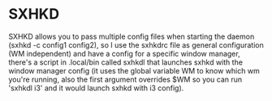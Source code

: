 # SXHKD

SXHKD allows you to pass multiple config files when starting the daemon (sxhkd -c config1 config2), so I use the sxhkdrc file as general configuration (WM independent) and have a config for a specific window manager, there's a script in .local/bin called sxhkdl that launches sxhkd with the window manager config (it uses the global variable WM to know which wm you're running, also the first argument overrides $WM so you can run 'sxhkdl i3' and it would launch sxhkd with i3 config).
